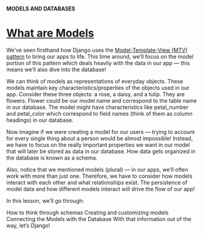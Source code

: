 #### MODELS AND DATABASES

# [What are Models](https://www.codecademy.com/paths/build-python-web-apps-with-django/tracks/data-in-django/modules/django-models-and-databases/lessons/django-models-and-databases/exercises/what-are-models)

We’ve seen firsthand how Django uses the [Model-Template-View (MTV) pattern](https://github.com/lendoo73/Challenge-Project-of-CodeCademy/tree/master/python/Build%20Python%20Web%20Apps%20with%20Django/4.%20Data%20in%20Django/2.%20Models%20and%20Databases/1.%20Modeling%20Real%20Life%20Objects) 
to bring our apps to life. 
This time around, we’ll focus on the model portion of this pattern which deals heavily with the data in our app — this means we’ll also dive into the database!

We can think of models as representations of everyday objects. These models maintain key characteristics/properties of the objects used in our app. Consider these three objects: a rose, a daisy, and a tulip. They are flowers. Flower could be our model name and correspond to the table name in our database. The model might have characteristics like petal_number and petal_color which correspond to field names (think of them as column headings) in our database.

Now imagine if we were creating a model for our users — trying to account for every single thing about a person would be almost impossible! Instead, we have to focus on the really important properties we want in our model that will later be stored as data in our database. How data gets organized in the database is known as a schema.

Also, notice that we mentioned models (plural) — in our apps, we’ll often work with more than just one. Therefore, we have to consider how models interact with each other and what relationships exist. The persistence of model data and how different models interact will drive the flow of our app!

In this lesson, we’ll go through:

How to think through schemas
Creating and customizing models
Connecting the Models with the Database
With that information out of the way, let’s Django!
